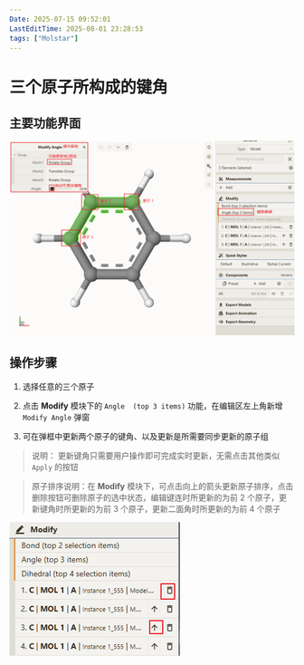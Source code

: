 ```yaml
---
Date: 2025-07-15 09:52:01
LastEditTime: 2025-08-01 23:28:53
tags: ["Molstar"]
---
```


# 三个原子所构成的键角

## 主要功能界面

![alt text](./assets/edit-angle-image.webp)

## 操作步骤

1. 选择任意的三个原子

2. 点击 <b>Modify</b> 模块下的 `Angle  (top 3 items)` 功能，在编辑区左上角新增 `Modify Angle` 弹窗

3. 可在弹框中更新两个原子的键角、以及更新是所需要同步更新的原子组

> 说明： 更新键角只需要用户操作即可完成实时更新，无需点击其他类似 `Apply` 的按钮

> 原子排序说明：在 <b>Modify</b> 模块下，可点击向上的箭头更新原子排序，点击删除按钮可删除原子的选中状态，编辑键连时所更新的为前 2 个原子，更新键角时所更新的为前 3 个原子，更新二面角时所更新的为前 4 个原子

![alt text](./assets/edit-order-atom.webp)
